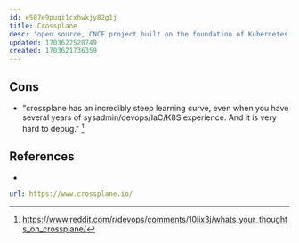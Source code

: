 ```yaml
---
id: e507e9puqi1cxhwkjy82g1j
title: Crossplane
desc: 'open source, CNCF project built on the foundation of Kubernetes to orchestrate anything. Encapsulate policies, permissions, and other guardrails behind a custom API line to enable your customers to self-service without needing to become an infrastructure expert.'
updated: 1703622520749
created: 1703621736359
---
```


## Cons

- "crossplane has an incredibly steep learning curve, even when you have several years of sysadmin/devops/IaC/K8S experience. And it is very hard to debug." [^1]


## References

- [^1]: https://www.reddit.com/r/devops/comments/10iix3j/whats_your_thoughts_on_crossplane/

```yaml
url: https://www.crossplane.io/

```